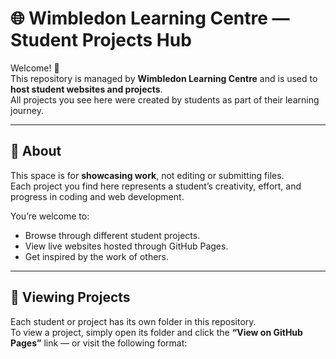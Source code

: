 # 🌐 Wimbledon Learning Centre — Student Projects Hub

Welcome! 👋  
This repository is managed by **Wimbledon Learning Centre** and is used to **host student websites and projects**.  
All projects you see here were created by students as part of their learning journey.

---

## 📖 About

This space is for **showcasing work**, not editing or submitting files.  
Each project you find here represents a student’s creativity, effort, and progress in coding and web development.

You’re welcome to:
- Browse through different student projects.
- View live websites hosted through GitHub Pages.
- Get inspired by the work of others.

---

## 🚀 Viewing Projects

Each student or project has its own folder in this repository.  
To view a project, simply open its folder and click the **“View on GitHub Pages”** link — or visit the following format:
